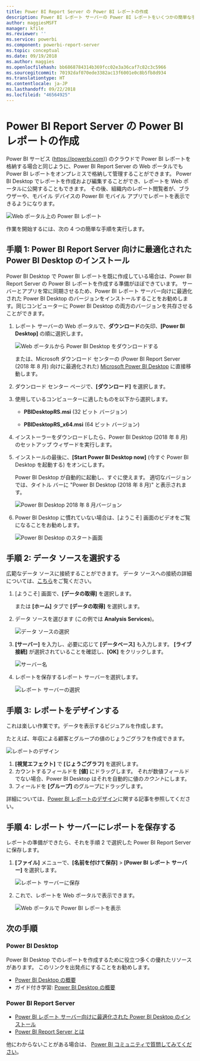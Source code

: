 ```yaml
---
title: Power BI Report Server の Power BI レポートの作成
description: Power BI レポート サーバーの Power BI レポートをいくつかの簡単な手順で作成する方法について説明します。
author: maggiesMSFT
manager: kfile
ms.reviewer: ''
ms.service: powerbi
ms.component: powerbi-report-server
ms.topic: conceptual
ms.date: 09/19/2018
ms.author: maggies
ms.openlocfilehash: bb6868784314b369fcc02e3a36caf7c82c3c5966
ms.sourcegitcommit: 70192daf070ede3382ac13f6001e0c8b5fb8d934
ms.translationtype: HT
ms.contentlocale: ja-JP
ms.lasthandoff: 09/22/2018
ms.locfileid: "46564925"
---
```

# <a name="create-a-power-bi-report-for-power-bi-report-server"></a>Power BI Report Server の Power BI レポートの作成
Power BI サービス (https://powerbi.com)) のクラウドで Power BI レポートを格納する場合と同じように、Power BI Report Server の Web ポータルでも Power BI レポートをオンプレミスで格納して管理することができます。 Power BI Desktop でレポートを作成および編集することができ、レポートを Web ポータルに公開することもできます。 その後、組織内のレポート閲覧者が、ブラウザーや、モバイル デバイスの Power BI モバイル アプリでレポートを表示できるようになります。

![Web ポータル上の Power BI レポート](media/quickstart-create-powerbi-report/report-server-powerbi-report.png)

作業を開始するには、次の 4 つの簡単な手順を実行します。

## <a name="step-1-install-power-bi-desktop-optimized-for-power-bi-report-server"></a>手順 1: Power BI Report Server 向けに最適化された Power BI Desktop のインストール

Power BI Desktop で Power BI レポートを既に作成している場合は、Power BI Report Server の Power BI レポートを作成する準備がほぼできています。 サーバーとアプリを常に同期させるため、Power BI レポート サーバー向けに最適化された Power BI Desktop のバージョンをインストールすることをお勧めします。同じコンピューターに Power BI Desktop の両方のバージョンを共存させることができます。

1. レポート サーバーの Web ポータルで、**ダウンロード**の矢印、**[Power BI Desktop]** の順に選択します。

    ![Web ポータルから Power BI Desktop をダウンロードする](media/quickstart-create-powerbi-report/report-server-download-web-portal.png)

    または、Microsoft ダウンロード センターの (Power BI Report Server (2018 年 8 月) 向けに最適化された) [Microsoft Power BI Desktop](https://www.microsoft.com/en-us/download/details.aspx?id=57271) に直接移動します。

2. ダウンロード センター ページで、**[ダウンロード]** を選択します。

3. 使用しているコンピューターに適したものを以下から選択します。

    - **PBIDesktopRS.msi** (32 ビット バージョン)

    - **PBIDesktopRS_x64.msi** (64 ビット バージョン)

4. インストーラーをダウンロードしたら、Power BI Desktop (2018 年 8 月) のセットアップ ウィザードを実行します。

2. インストールの最後に、**[Start Power BI Desktop now]** \(今すぐ Power BI Desktop を起動する\) をオンにします。
   
    Power BI Desktop が自動的に起動し、すぐに使えます。 適切なバージョンでは、タイトル バーに "Power BI Desktop (2018 年 8 月)" と表示されます。

    ![Power BI Desktop 2018 年 8 月バージョン](media/quickstart-create-powerbi-report/power-bi-report-server-desktop-august-2018.png)

3. Power BI Desktop に慣れていない場合は、[ようこそ] 画面のビデオをご覧になることをお勧めします。
   
    ![Power BI Desktop のスタート画面](media/quickstart-create-powerbi-report/report-server-powerbi-desktop-start.png)

## <a name="step-2-select-a-data-source"></a>手順 2: データ ソースを選択する
広範なデータ ソースに接続することができます。 データ ソースへの接続の詳細については、[こちら](connect-data-sources.md)をご覧ください。

1. [ようこそ] 画面で、**[データの取得]** を選択します。
   
    または **[ホーム]** タブで **[データの取得]** を選択します。
2. データ ソースを選びます (この例では **Analysis Services**)。
   
    ![データ ソースの選択](media/quickstart-create-powerbi-report/report-server-get-data-ssas.png)
3. **[サーバー]** を入力し、必要に応じて **[データベース]** も入力します。 **[ライブ接続]** が選択されていることを確認し、**[OK]** をクリックします。
   
    ![サーバー名](media/quickstart-create-powerbi-report/report-server-ssas-server-name.png)
4. レポートを保存するレポート サーバーを選択します。
   
    ![レポート サーバーの選択](media/quickstart-create-powerbi-report/report-server-select-server.png)

## <a name="step-3-design-your-report"></a>手順 3: レポートをデザインする
これは楽しい作業です。データを表示するビジュアルを作成します。

たとえば、年収による顧客とグループの値のじょうごグラフを作成できます。

![レポートのデザイン](media/quickstart-create-powerbi-report/report-server-create-funnel.png)

1. **[視覚エフェクト]** で **[じょうごグラフ]** を選択します。
2. カウントするフィールドを **[値]** にドラッグします。 それが数値フィールドでない場合、Power BI Desktop はそれを自動的に値の*カウント*にします。
3. フィールドを **[グループ]** のグループにドラッグします。

詳細については、[Power BI レポートのデザイン](../desktop-report-view.md)に関する記事を参照してください。

## <a name="step-4-save-your-report-to-the-report-server"></a>手順 4: レポート サーバーにレポートを保存する
レポートの準備ができたら、それを手順 2 で選択した Power BI Report Server に保存します。

1. **[ファイル]** メニューで、**[名前を付けて保存]** > **[Power BI レポート サーバー]** を選択します。
   
    ![レポート サーバーに保存](media/quickstart-create-powerbi-report/report-server-save-as-powerbi-report-server.png)
2. これで、レポートを Web ポータルで表示できます。
   
    ![Web ポータルで Power BI レポートを表示](media/quickstart-create-powerbi-report/report-server-powerbi-report.png)

## <a name="next-steps"></a>次の手順
### <a name="power-bi-desktop"></a>Power BI Desktop
Power BI Desktop でのレポートを作成するために役立つ多くの優れたリソースがあります。 このリンクを出発点にすることをお勧めします。

* [Power BI Desktop の概要](../desktop-getting-started.md)
* ガイド付き学習: [Power BI Desktop の概要](../guided-learning/gettingdata.yml?tutorial-step=2)

### <a name="power-bi-report-server"></a>Power BI Report Server
* [Power BI レポート サーバー向けに最適化された Power BI Desktop のインストール](install-powerbi-desktop.md)  
* [Power BI Report Server とは](get-started.md)  

他にわからないことがある場合は、 [Power BI コミュニティで質問してみてください](https://community.powerbi.com/)。
